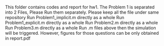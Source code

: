 This folder contains codes and report for hw1.
The Problem 1 is separated into 2 Files, Please Run them separately.
Please keep all the file under same repository
Run Problem1_implicit.m directly as a whole
Run Problem1_explicit.m directly as a whole
Run Problem2.m directly as a whole
Run Problem3.m directly as a whole
Run .m files above then the simulation will be triggered. However, figures for those questions can be only obtained in report.pdf 
